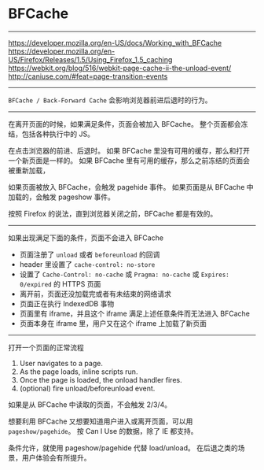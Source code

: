 # BFCache

---

https://developer.mozilla.org/en-US/docs/Working_with_BFCache
https://developer.mozilla.org/en-US/Firefox/Releases/1.5/Using_Firefox_1.5_caching
https://webkit.org/blog/516/webkit-page-cache-ii-the-unload-event/
http://caniuse.com/#feat=page-transition-events

---

`BFCache / Back-Forward Cache` 会影响浏览器前进后退时的行为。

---

在离开页面的时候，如果满足条件，页面会被加入 BFCache。
整个页面都会冻结，包括各种执行中的 JS。

在点击浏览器的前进、后退时。
如果 BFCache 里没有可用的缓存，那么和打开一个新页面是一样的。
如果 BFCache 里有可用的缓存，那么之前冻结的页面会被重新加载，

如果页面被放入 BFCache，会触发 pagehide 事件。
如果页面是从 BFCache 中加载的，会触发 pageshow 事件。

按照 Firefox 的说法，直到浏览器关闭之前，BFCache 都是有效的。

---

如果出现满足下面的条件，页面不会进入 BFCache

+ 页面注册了 `unload` 或者 `beforeunload` 的回调
+ header 里设置了 `cache-control: no-store`
+ 设置了 `Cache-Control: no-cache` 或 `Pragma: no-cache` 或 `Expires: 0/expired` 的 HTTPS 页面
+ 离开前，页面还没加载完或者有未结束的网络请求
+ 页面正在执行 IndexedDB 事物
+ 页面里有 iframe，并且这个 iframe 满足上述任意条件而无法进入 BFCache
+ 页面本身在 iframe 里，用户又在这个 iframe 上加载了新页面

---

打开一个页面的正常流程

1. User navigates to a page.
2. As the page loads, inline scripts run.
3. Once the page is loaded, the onload handler fires.
4. (optional) fire unload/beforeunload event.

如果是从 BFCache 中读取的页面，不会触发 2/3/4。

想要利用 BFCache 又想要知道用户进入或离开页面，可以用 `pageshow/pagehide`。
按 Can I Use 的数据，除了 IE 都支持。

条件允许，就使用 pageshow/pagehide 代替 load/unload。
在后退之类的场景，用户体验会有所提升。
